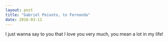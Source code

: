 ```yaml
---
layout: post
title: "Gabriel Peixoto, to Fernanda"
date: 2016-03-11
---
```


I just wanna say to you that I love you very much, you mean a lot in my life!
